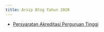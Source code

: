 ```yaml
---
title: Arsip Blog Tahun 2020
---
```


- [Persyaratan Akreditasi Perguruan Tinggi](2020/12-01-persyaratan-akreditasi-perguruan-tinggi/)
